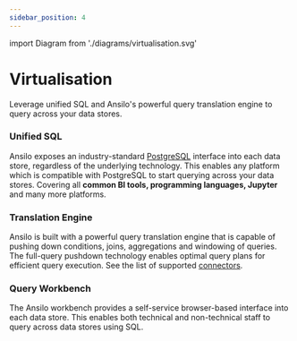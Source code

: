 ```yaml
---
sidebar_position: 4
---
```

import Diagram from './diagrams/virtualisation.svg'

# Virtualisation

Leverage unified SQL and Ansilo's powerful query translation engine to query across your data stores.

<center>
    <Diagram width="70%" height="auto" class="auto-invert" />
</center>

### Unified SQL

Ansilo exposes an industry-standard [PostgreSQL](https://postgresql.org) interface into each data store, regardless of the underlying
technology. This enables any platform which is compatible with PostgreSQL to start querying across your data stores. 
Covering all **common BI tools, programming languages, Jupyter** and many more platforms.


### Translation Engine

Ansilo is built with a powerful query translation engine that is capable of pushing down conditions, joins, aggregations and windowing
of queries. The full-query pushdown technology enables optimal query plans for efficient query execution.
See the list of supported [connectors](/docs/connectors/overview/).

### Query Workbench

The Ansilo workbench provides a self-service browser-based interface into each data store.
This enables both technical and non-technical staff to query across data stores using SQL. 
